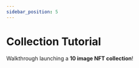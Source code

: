 ```yaml
---
sidebar_position: 5 
---
```


# Collection Tutorial

Walkthrough launching a **10 image NFT collection**!

